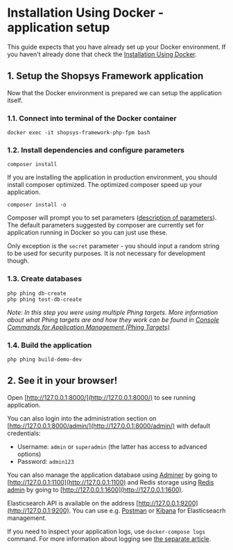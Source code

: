 # Installation Using Docker - application setup

This guide expects that you have already set up your Docker environment.
If you haven't already done that check the [Installation Using Docker](installation-using-docker.md).

## 1. Setup the Shopsys Framework application
Now that the Docker environment is prepared we can setup the application itself.

### 1.1. Connect into terminal of the Docker container
```
docker exec -it shopsys-framework-php-fpm bash
```

### 1.2. Install dependencies and configure parameters
```
composer install
```

If you are installing the application in production environment, you should install composer optimized.
The optimized composer speed up your application.
```
composer install -o
```

Composer will prompt you to set parameters ([description of parameters](native-installation.md#2-install-dependencies-and-configure-parameters)).
The default parameters suggested by composer are currently set for application running in Docker so you can just use these.

Only exception is the `secret` parameter - you should input a random string to be used for security purposes.
It is not necessary for development though.

### 1.3. Create databases
```
php phing db-create
php phing test-db-create
```

*Note: In this step you were using multiple Phing targets.
More information about what Phing targets are and how they work can be found in [Console Commands for Application Management (Phing Targets)](/docs/introduction/console-commands-for-application-management-phing-targets.md)*

### 1.4. Build the application
```
php phing build-demo-dev
```

## 2. See it in your browser!

Open [http://127.0.0.1:8000/](http://127.0.0.1:8000/) to see running application.

You can also login into the administration section on [http://127.0.0.1:8000/admin/](http://127.0.0.1:8000/admin/) with default credentials:
* Username: `admin` or `superadmin` (the latter has access to advanced options)
* Password: `admin123`

You can also manage the application database using [Adminer](https://www.adminer.org) by going to [http://127.0.0.1:1100](http://127.0.0.1:1100)
and Redis storage using [Redis admin](https://github.com/ErikDubbelboer/phpRedisAdmin) by going to [http://127.0.0.1:1600](http://127.0.0.1:1600).

Elasticsearch API is available on the address [http://127.0.0.1:9200](http://127.0.0.1:9200).
You can use e.g. [Postman](https://www.getpostman.com/apps) or [Kibana](https://www.elastic.co/downloads/kibana) for Elasticseacrh management.

If you need to inspect your application logs, use `docker-compose logs` command.
For more information about logging see [the separate article](/docs/introduction/logging.md).